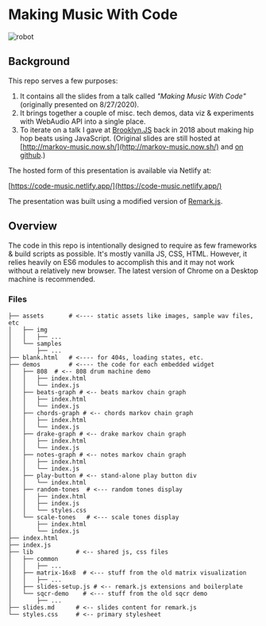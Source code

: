 # Making Music With Code

![robot](https://vignette.wikia.nocookie.net/chrono-trigger/images/1/12/Gato_chrono_trigger-0.png/revision/latest/scale-to-width-down/340?cb=20161214172804&path-prefix=es)

## Background

This repo serves a few purposes:

1. It contains all the slides from a talk called _"Making Music With Code"_ (originally presented on 8/27/2020).
2. It brings together a couple of misc. tech demos, data viz & experiments with WebAudio API into a single place.
3. To iterate on a talk I gave at [Brooklyn.JS](http://brooklynjs.com/) back in 2018 about making hip hop beats using JavaScript. (Original slides are still hosted at [http://markov-music.now.sh/](http://markov-music.now.sh/) and [on github](https://github.com/omardelarosa/markov-music-js).)

The hosted form of this presentation is available via Netlify at:

[https://code-music.netlify.app/](https://code-music.netlify.app/)

The presentation was built using a modified version of [Remark.js](https://github.com/gnab/remark).

## Overview

The code in this repo is intentionally designed to require as few frameworks & build scripts as possible. It's mostly vanilla JS, CSS, HTML. However, it relies heavily on ES6 modules to accomplish this and it may not work without a relatively new browser. The latest version of Chrome on a Desktop machine is recommended.

### Files

```
├── assets       # <---- static assets like images, sample wav files, etc
│   ├── img
│   │   ├── ...
│   └── samples
│       ├── ...
├── blank.html   # <---- for 404s, loading states, etc.
├── demos        # <---- the code for each embedded widget
│   ├── 808  # <-- 808 drum machine demo
│   │   ├── index.html
│   │   └── index.js
│   ├── beats-graph # <-- beats markov chain graph
│   │   ├── index.html
│   │   └── index.js
│   ├── chords-graph # <-- chords markov chain graph
│   │   ├── index.html
│   │   └── index.js
│   ├── drake-graph # <-- drake markov chain graph
│   │   ├── index.html
│   │   └── index.js
│   ├── notes-graph # <-- notes markov chain graph
│   │   ├── index.html
│   │   └── index.js
│   ├── play-button # <-- stand-alone play button div
│   │   └── index.html
│   ├── random-tones  # <--- random tones display
│   │   ├── index.html
│   │   ├── index.js
│   │   └── styles.css
│   └── scale-tones   # <--- scale tones display
│       ├── index.html
│       └── index.js
├── index.html
├── index.js
├── lib            # <-- shared js, css files
│   ├── common
│   │   ├── ...
│   ├── matrix-16x8  # <--- stuff from the old matrix visualization
│   │   ├── ...
│   ├── slides-setup.js # <-- remark.js extensions and boilerplate
│   └── sqcr-demo    # <--- stuff from the old sqcr demo
│       ├── ...
├── slides.md      # <-- slides content for remark.js
└── styles.css     # <-- primary stylesheet
```
